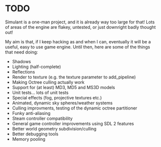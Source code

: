 
# TODO

Simulant is a one-man project, and it is already way too large for that! Lots of areas of 
the engine are flakey, untested, or just downright badly thought out!

My aim is that, if I keep hacking as and when I can, eventually it will be a useful,
easy to use game engine. Until then, here are some of the things that need doing:

 - Shadows
 - Lighting (half-complete)
 - Reflections
 - Render to texture (e.g. the texture parameter to add_pipeline)
 - Making Octree culling actually work
 - Support for (at least) MD3, MD5 and MS3D models
 - Unit tests... lots of unit tests
 - Special effects (fog, projective textures etc.)
 - Animated, dynamic sky spheres/weather systems
 - Culling improvments, testing of the dynamic octree partitioner
 - Funky anti-aliasing
 - Steam controller compatibility 
 - General game controller improvements using SDL 2 features
 - Better world geometry subdivision/culling
 - Better debugging tools
 - Memory pooling
 
